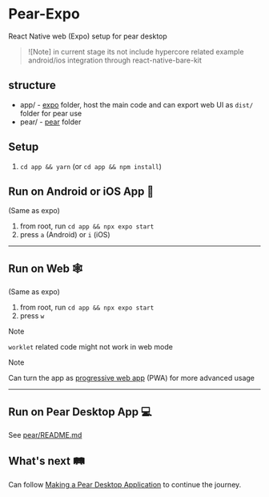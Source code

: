 # Pear-Expo

React Native web (Expo) setup for pear desktop

> ![Note]
> in current stage its not include hypercore related example
> android/ios integration through react-native-bare-kit

## structure

- app/ - [expo](https://docs.expo.dev/) folder, host the main code and can export web UI as `dist/` folder for pear use
- pear/ - [pear](https://docs.pears.com/guides/starting-a-pear-desktop-project) folder

## Setup

1. `cd app && yarn` (or `cd app && npm install`)

## Run on Android or iOS App 📱

(Same as expo)

1. from root, run `cd app && npx expo start`
1. press `a` (Android) or `i` (iOS)

----

## Run on Web 🕸️

(Same as expo)

1. from root, run `cd app && npx expo start`
1. press `w`

> [!Note]
> `worklet` related code might not work in web mode

> [!Note]
> Can turn the app as [progressive web app](https://docs.expo.dev/guides/progressive-web-apps/) (PWA) for more advanced usage

----

## Run on Pear Desktop App 💻

See [pear/README.md](pear/README.md)

## What's next 🛤️

Can follow [Making a Pear Desktop Application](https://docs.pears.com/guides/making-a-pear-desktop-app) to continue the journey.
